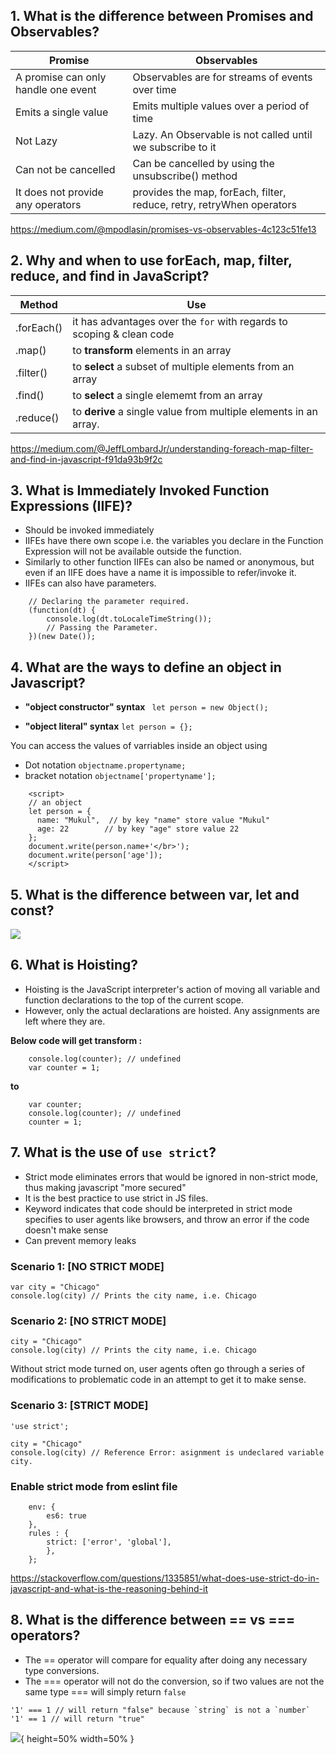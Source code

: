 ## 1. What is the difference between Promises and Observables?
|Promise|Observables|
|-------|-----------|
|A promise can only handle one event|Observables are for streams of events over time|
|Emits a single value | Emits multiple values over a period of time|
|Not Lazy | Lazy. An Observable is not called until we subscribe to it|
|Can not be cancelled | Can be cancelled by using the unsubscribe() method|
|It does not provide any operators | provides the map, forEach, filter, reduce, retry, retryWhen operators|

https://medium.com/@mpodlasin/promises-vs-observables-4c123c51fe13

## 2. Why and when to use forEach, map, filter, reduce, and find in JavaScript?
|Method|Use|
|-------|-----------|
|.forEach()| it has advantages over the `for` with regards to scoping & clean code |
|.map()| to **transform** elements in an array|
|.filter()| to **select** a subset of multiple elements from an array|
|.find()| to **select** a single elememt from an array|
|.reduce()| to **derive** a single value from multiple elements in an array.|

https://medium.com/@JeffLombardJr/understanding-foreach-map-filter-and-find-in-javascript-f91da93b9f2c

## 3. What is Immediately Invoked Function Expressions (IIFE)?
- Should be invoked immediately
- IIFEs have there own scope i.e. the variables you declare in the Function Expression will not be available outside the function.
- Similarly to other function IIFEs can also be named or anonymous, but even if an IIFE does have a name it is impossible to refer/invoke it.
- IIFEs can also have parameters. 
```
    // Declaring the parameter required. 
    (function(dt) { 
        console.log(dt.toLocaleTimeString()); 
        // Passing the Parameter. 
    })(new Date()); 
```

## 4. What are the ways to define an object in Javascript?
- **"object constructor" syntax**
``` let person = new Object();```

- **"object literal" syntax**
```let person = {};```

You can access the values of varriables inside an object using 
- Dot notation ```objectname.propertyname;```
- bracket notation ```objectname['propertyname'];```

```
    <script> 
    // an object 
    let person = {      
      name: "Mukul",  // by key "name" store value "Mukul" 
      age: 22        // by key "age" store value 22 
    };
    document.write(person.name+'</br>');  
    document.write(person['age']); 
    </script>
```
## 5. What is the difference between var, let and const?
![](https://i.stack.imgur.com/GBn5a.jpg)

## 6. What is Hoisting?
- Hoisting is the JavaScript interpreter's action of moving all variable and function declarations to the top of the current scope. 
- However, only the actual declarations are hoisted. Any assignments are left where they are.

**Below code will get transform :**
```
    console.log(counter); // undefined
    var counter = 1;
```
**to** 
```
    var counter;
    console.log(counter); // undefined
    counter = 1;
```

## 7. What is the use of `use strict`?
- Strict mode eliminates errors that would be ignored in non-strict mode, thus making javascript "more secured"
- It is the best practice to use strict in JS files.
- Keyword indicates that code should be interpreted in strict mode specifies to user agents like browsers, and throw an error if the code doesn't make sense
- Can prevent memory leaks 

### Scenario 1: [NO STRICT MODE]

```
var city = "Chicago"
console.log(city) // Prints the city name, i.e. Chicago
```

### Scenario 2: [NO STRICT MODE]

```
city = "Chicago"
console.log(city) // Prints the city name, i.e. Chicago
```
Without strict mode turned on, user agents often go through a series of modifications to problematic code in an attempt to get it to make sense.

### Scenario 3: [STRICT MODE]
```
'use strict';

city = "Chicago"
console.log(city) // Reference Error: asignment is undeclared variable city.
```

### Enable strict mode from eslint file
``` module.exports = {
    env: {
        es6: true
    },
    rules : {
        strict: ['error', 'global'],
        },
    };
```
https://stackoverflow.com/questions/1335851/what-does-use-strict-do-in-javascript-and-what-is-the-reasoning-behind-it

## 8. What is the difference between == vs === operators?
- The == operator will compare for equality after doing any necessary type conversions. 
- The === operator will not do the conversion, so if two values are not the same type === will simply return `false`

```
'1' === 1 // will return "false" because `string` is not a `number`
'1' == 1 // will return "true"
```
![](https://i.stack.imgur.com/yISob.png){ height=50% width=50% }
